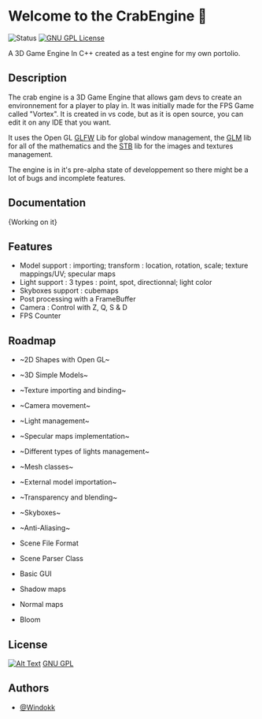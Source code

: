 # Welcome to the CrabEngine 🦀
![Status](https://img.shields.io/badge/Status-V1.0_In_Progress-orange)   [![GNU GPL License](https://img.shields.io/badge/License-GNU_GPL_V3-blue)](https://www.gnu.org/licenses/gpl-3.0.html)

A 3D Game Engine In C++ created as a test engine for my own portolio.

## Description
The crab engine is a 3D Game Engine that allows gam devs to create an environnement for a player to play in. It was initially made for the FPS Game called "Vortex". It is created in vs code, but as it is open source, you can edit it on any IDE that you want.

It uses the Open GL [GLFW](https://www.glfw.org/) Lib for global window management, the [GLM](https://glm.g-truc.net/0.9.9/index.html) lib for all of the mathematics and the [STB](https://github.com/nothings/stb) lib for the images and textures management.

The engine is in it's pre-alpha state of developpement so there might be a lot of bugs and incomplete features.
## Documentation

{Working on it}


## Features

- Model support : importing; transform : location, rotation, scale; texture mappings/UV; specular maps
- Light support : 3 types : point, spot, directionnal; light color
- Skyboxes support : cubemaps
- Post processing with a FrameBuffer
- Camera : Control with Z, Q, S & D
- FPS Counter


## Roadmap

- ~2D Shapes with Open GL~

- ~3D Simple Models~

- ~Texture importing and binding~

- ~Camera movement~

- ~Light management~

- ~Specular maps implementation~

- ~Different types of lights management~

- ~Mesh classes~

- ~External model importation~

- ~Transparency and blending~

- ~Skyboxes~

- ~Anti-Aliasing~

- Scene File Format

- Scene Parser Class

- Basic GUI

- Shadow maps

- Normal maps

- Bloom
## License

[![Alt Text](https://www.gnu.org/graphics/gplv3-88x31.png)](https://www.gnu.org/licenses/gpl-3.0.html)
[GNU GPL](https://www.gnu.org/licenses/gpl-3.0.html)

## Authors

- [@Windokk](https://github.com/Windokk)

